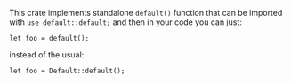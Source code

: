 This crate implements standalone `default()` function that can be imported
with `use default::default;` and then in your code you can just:

```
let foo = default();
```

instead of the usual:


```
let foo = Default::default();
```


